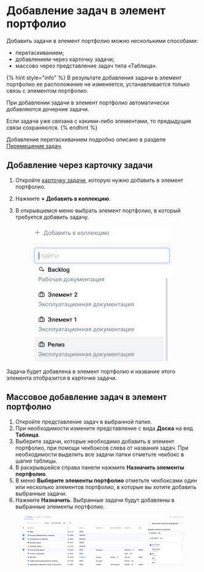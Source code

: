# Добавление задач в элемент портфолио

Добавить задачи в элемент портфолио можно несколькими способами:

* перетаскиванием;
* добавлением через карточку задачи;
* массово через представление задач типа «‎Таблица»‎.

{% hint style="info" %}
В результате добавления задачи в элемент портфолио ее расположение не изменяется, устанавливается только связь с элементом портфолио.

При добавлении задачи в элемент портфолио автоматически добавляются дочерние задачи.

Если задача уже связана с какими-либо элементами, то предыдущие связи сохраняются.
{% endhint %}

Добавление перетаскиванием подробно описано в разделе [Перемещение задач](https://docs.teamstorm.io/rukovodstva/rukovodstvo-polzovatelya-teamstorm/rabota-s-zadachami/peremeshenie-zadach).

## Добавление через карточку задачи

1. Откройте [карточку задачи](https://docs.teamstorm.io/rukovodstva/rukovodstvo-polzovatelya-teamstorm/rabota-s-zadachami/kartochka-zadachi), которую нужно добавить в элемент портфолио.
2. Нажмите **+ Добавить в коллекцию**.
3.  В открывшемся меню выбрать элемент портфолио, в который требуется добавить задачу.

    <figure><img src="../../../../.gitbook/assets/изображение (179).png" alt=""><figcaption></figcaption></figure>

Задача будет добавлена в элемент портфолио и название этого элемента отобразится в карточке задачи.

## Массовое добавление задач в элемент портфолио

1. Откройте представление задач в выбранной папке.
2. При необходимости измените представление с вида **Доска** на вид **Таблица**.&#x20;
3. Выберите задачи, которые необходимо добавить в элемент портфолио, при помощи чекбоксов слева от названия задач. При необходимости выделить все задачи папки отметьте чекбокс в шапке таблицы.&#x20;
4. В раскрывшейся справа  панели нажмите **Назначить элементы портфолио**.
5. В меню **Выберите элементы портфолио** отметьте чекбоксами один или несколько элементов портфолио, в которые вы хотите добавить выбранные задачи.
6. Нажмите **Назначить**. Выбранные задачи будут добавлены в выбранные элементы портфолио.

<figure><img src="../../../../.gitbook/assets/изображение (5) (1) (1).png" alt=""><figcaption></figcaption></figure>

